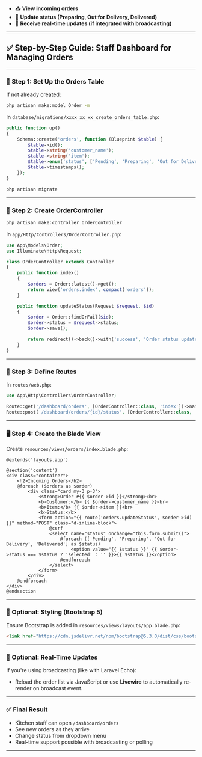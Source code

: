 
* 📥 **View incoming orders**
* 🔄 **Update status (Preparing, Out for Delivery, Delivered)**
* 🚀 **Receive real-time updates (if integrated with broadcasting)**

---

## ✅ Step-by-Step Guide: Staff Dashboard for Managing Orders

---

### 🔧 Step 1: Set Up the Orders Table

If not already created:

```bash
php artisan make:model Order -m
```

In `database/migrations/xxxx_xx_xx_create_orders_table.php`:

```php
public function up()
{
    Schema::create('orders', function (Blueprint $table) {
        $table->id();
        $table->string('customer_name');
        $table->string('item');
        $table->enum('status', ['Pending', 'Preparing', 'Out for Delivery', 'Delivered'])->default('Pending');
        $table->timestamps();
    });
}
```

```bash
php artisan migrate
```

---

### 📁 Step 2: Create OrderController

```bash
php artisan make:controller OrderController
```

In `app/Http/Controllers/OrderController.php`:

```php
use App\Models\Order;
use Illuminate\Http\Request;

class OrderController extends Controller
{
    public function index()
    {
        $orders = Order::latest()->get();
        return view('orders.index', compact('orders'));
    }

    public function updateStatus(Request $request, $id)
    {
        $order = Order::findOrFail($id);
        $order->status = $request->status;
        $order->save();

        return redirect()->back()->with('success', 'Order status updated.');
    }
}
```

---

### 🧭 Step 3: Define Routes

In `routes/web.php`:

```php
use App\Http\Controllers\OrderController;

Route::get('/dashboard/orders', [OrderController::class, 'index'])->name('orders.index');
Route::post('/dashboard/orders/{id}/status', [OrderController::class, 'updateStatus'])->name('orders.updateStatus');
```

---

### 🖥️ Step 4: Create the Blade View

Create `resources/views/orders/index.blade.php`:

```blade
@extends('layouts.app')

@section('content')
<div class="container">
    <h2>Incoming Orders</h2>
    @foreach ($orders as $order)
        <div class="card my-3 p-3">
            <strong>Order #{{ $order->id }}</strong><br>
            <b>Customer:</b> {{ $order->customer_name }}<br>
            <b>Item:</b> {{ $order->item }}<br>
            <b>Status:</b> 
            <form action="{{ route('orders.updateStatus', $order->id) }}" method="POST" class="d-inline-block">
                @csrf
                <select name="status" onchange="this.form.submit()">
                    @foreach (['Pending', 'Preparing', 'Out for Delivery', 'Delivered'] as $status)
                        <option value="{{ $status }}" {{ $order->status === $status ? 'selected' : '' }}>{{ $status }}</option>
                    @endforeach
                </select>
            </form>
        </div>
    @endforeach
</div>
@endsection
```

---

### 🎨 Optional: Styling (Bootstrap 5)

Ensure Bootstrap is added in `resources/views/layouts/app.blade.php`:

```html
<link href="https://cdn.jsdelivr.net/npm/bootstrap@5.3.0/dist/css/bootstrap.min.css" rel="stylesheet">
```

---

### 🔄 Optional: Real-Time Updates

If you're using broadcasting (like with Laravel Echo):

* Reload the order list via JavaScript or use **Livewire** to automatically re-render on broadcast event.

---

### ✅ Final Result

* Kitchen staff can open `/dashboard/orders`
* See new orders as they arrive
* Change status from dropdown menu
* Real-time support possible with broadcasting or polling

---
